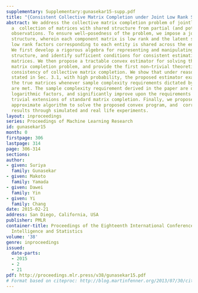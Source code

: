 ```yaml
---
supplementary: Supplementary:gunasekar15-supp.pdf
title: "{Consistent Collective Matrix Completion under Joint Low Rank Structure}"
abstract: We address the collective matrix completion problem of jointly recovering
  a  collection of matrices with shared structure from partial (and potentially noisy)
  observations. To ensure well–posedness of the problem, we impose a joint low rank
  structure, wherein each component matrix is low rank and the latent space of the
  low rank factors corresponding to each entity is shared across the entire collection.
  We first develop a rigorous algebra for representing and manipulating collective–matrix
  structure, and identify sufficient conditions for consistent estimation of collective
  matrices. We then propose a tractable convex estimator for solving the collective
  matrix completion problem, and provide the first non–trivial theoretical guarantees  for
  consistency of collective matrix completion. We show that under reasonable assumptions
  stated in Sec. 3.1, with high probability, the proposed estimator exactly recovers
  the true matrices whenever sample complexity requirements dictated by Theorem 1
  are met. The sample complexity requirement derived in the paper are optimum up to
  logarithmic factors, and significantly improve upon the requirements obtained by
  trivial extensions of standard matrix completion. Finally, we propose a scalable
  approximate algorithm to solve the proposed convex program, and  corroborate our
  results through simulated and real life experiments.
layout: inproceedings
series: Proceedings of Machine Learning Research
id: gunasekar15
month: 0
firstpage: 306
lastpage: 314
page: 306-314
sections: 
author:
- given: Suriya
  family: Gunasekar
- given: Makoto
  family: Yamada
- given: Dawei
  family: Yin
- given: Yi
  family: Chang
date: 2015-02-21
address: San Diego, California, USA
publisher: PMLR
container-title: Proceedings of the Eighteenth International Conference on Artificial
  Intelligence and Statistics
volume: '38'
genre: inproceedings
issued:
  date-parts:
  - 2015
  - 2
  - 21
pdf: http://proceedings.mlr.press/v38/gunasekar15.pdf
# Format based on citeproc: http://blog.martinfenner.org/2013/07/30/citeproc-yaml-for-bibliographies/
---
```

